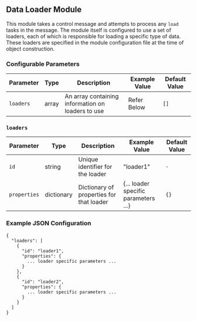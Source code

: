 <!--
SPDX-FileCopyrightText: Copyright (c) 2022-2024, NVIDIA CORPORATION & AFFILIATES. All rights reserved.
SPDX-License-Identifier: Apache-2.0

Licensed under the Apache License, Version 2.0 (the "License");
you may not use this file except in compliance with the License.
You may obtain a copy of the License at

http://www.apache.org/licenses/LICENSE-2.0

Unless required by applicable law or agreed to in writing, software
distributed under the License is distributed on an "AS IS" BASIS,
WITHOUT WARRANTIES OR CONDITIONS OF ANY KIND, either express or implied.
See the License for the specific language governing permissions and
limitations under the License.
-->

## Data Loader Module

This module takes a control message and attempts to process any `load` tasks in the message. The module itself is
configured to use a set of loaders, each of which is responsible for loading a specific type of data. These loaders
are specified in the module configuration file at the time of object construction.

### Configurable Parameters

| Parameter | Type  | Description                                       | Example Value |  Default Value  |
|-----------|-------|---------------------------------------------------|---------------|-----------------|
| `loaders` | array | An array containing information on loaders to use | Refer Below     | `[]`            |

### `loaders`

| Parameter    | Type       | Description                              | Example Value                          | Default Value |
|--------------|------------|------------------------------------------|----------------------------------------|---------------|
| `id`         | string     | Unique identifier for the loader         | "loader1"                              | `-`           |
| `properties` | dictionary | Dictionary of properties for that loader | {... loader specific parameters ...}   | `{}`          |

### Example JSON Configuration

```
{
  "loaders": [
    {
      "id": "loader1",
      "properties": {
        ... loader specific parameters ...
      }
    },
    {
      "id": "loader2",
      "properties": {
        ... loader specific parameters ...
      }
    }
  ]
}
```
